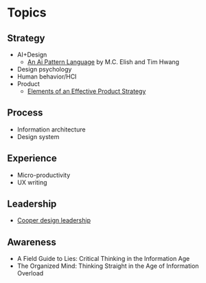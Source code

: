 # Topics

## Strategy
  - AI+Design
    - [An Ai Pattern Language](https://www.datasociety.net/pubs/ia/AI_Pattern_Language.pdf) by M.C. Elish and Tim Hwang
  - Design psychology
  - Human behavior/HCI
  - Product
    - [Elements of an Effective Product Strategy](https://www.romanpichler.com/blog/elements-definition-product-strategy/)

## Process
  - Information architecture
  - Design system

## Experience
  - Micro-productivity
  - UX writing

## Leadership
  - [Cooper design leadership](https://www.cooper.com/courses/design-leadership/)

## Awareness
  - A Field Guide to Lies: Critical Thinking in the Information Age
  - The Organized Mind: Thinking Straight in the Age of Information Overload
